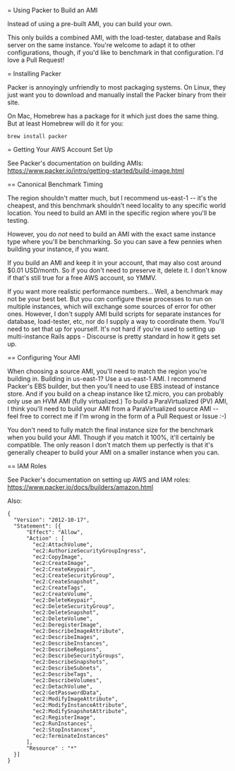 = Using Packer to Build an AMI

Instead of using a pre-built AMI, you can build your own.

This only builds a combined AMI, with the load-tester, database and Rails server on the same instance. You're welcome to adapt it to other configurations, though, if you'd like to benchmark in that configuration. I'd love a Pull Request!

= Installing Packer

Packer is annoyingly unfriendly to most packaging systems. On Linux, they just want you to download and manually install the Packer binary from their site.

On Mac, Homebrew has a package for it which just does the same thing. But at least Homebrew will do it for you:

    brew install packer

= Getting Your AWS Account Set Up

See Packer's documentation on building AMIs: https://www.packer.io/intro/getting-started/build-image.html

== Canonical Benchmark Timing

The region shouldn't matter much, but I recommend us-east-1 -- it's the cheapest, and this benchmark shouldn't need locality to any specific world location. You need to build an AMI in the specific region where you'll be testing.

However, you do *not* need to build an AMI with the exact same instance type where you'll be benchmarking. So you can save a few pennies when building your instance, if you want.

If you build an AMI and keep it in your account, that may also cost around $0.01 USD/month. So if you don't need to preserve it, delete it. I don't know if that's still true for a free AWS account, so YMMV.

If you want more realistic performance numbers... Well, a benchmark may not be your best bet. But you *can* configure these processes to run on multiple instances, which will exchange some sources of error for other ones. However, I don't supply AMI build scripts for separate instances for database, load-tester, etc, nor do I supply a way to coordinate them. You'll need to set that up for yourself. It's not hard if you're used to setting up multi-instance Rails apps - Discourse is pretty standard in how it gets set up.

== Configuring Your AMI

When choosing a source AMI, you'll need to match the region you're building in. Building in us-east-1? Use a us-east-1 AMI. I recommend Packer's EBS builder, but then you'll need to use EBS instead of instance store. And if you build on a cheap instance like t2.micro, you can probably only use an HVM AMI (fully virtualized.) To build a ParaVirtualized (PV) AMI, I think you'll need to build your AMI from a ParaVirtualized source AMI -- feel free to correct me if I'm wrong in the form of a Pull Request or Issue :-)

You don't need to fully match the final instance size for the benchmark when you build your AMI. Though if you match it 100%, it'll certainly be compatible. The only reason I don't match them up perfectly is that it's generally cheaper to build your AMI on a smaller instance when you can.

== IAM Roles

See Packer's documentation on setting up AWS and IAM roles: https://www.packer.io/docs/builders/amazon.html

Also:

    {
      "Version": "2012-10-17",
      "Statement": [{
          "Effect": "Allow",
          "Action" : [
            "ec2:AttachVolume",
            "ec2:AuthorizeSecurityGroupIngress",
            "ec2:CopyImage",
            "ec2:CreateImage",
            "ec2:CreateKeypair",
            "ec2:CreateSecurityGroup",
            "ec2:CreateSnapshot",
            "ec2:CreateTags",
            "ec2:CreateVolume",
            "ec2:DeleteKeypair",
            "ec2:DeleteSecurityGroup",
            "ec2:DeleteSnapshot",
            "ec2:DeleteVolume",
            "ec2:DeregisterImage",
            "ec2:DescribeImageAttribute",
            "ec2:DescribeImages",
            "ec2:DescribeInstances",
            "ec2:DescribeRegions",
            "ec2:DescribeSecurityGroups",
            "ec2:DescribeSnapshots",
            "ec2:DescribeSubnets",
            "ec2:DescribeTags",
            "ec2:DescribeVolumes",
            "ec2:DetachVolume",
            "ec2:GetPasswordData",
            "ec2:ModifyImageAttribute",
            "ec2:ModifyInstanceAttribute",
            "ec2:ModifySnapshotAttribute",
            "ec2:RegisterImage",
            "ec2:RunInstances",
            "ec2:StopInstances",
            "ec2:TerminateInstances"
          ],
          "Resource" : "*"
      }]
    }

